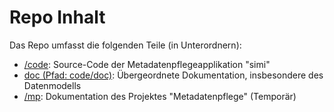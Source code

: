 # Repo Inhalt

Das Repo umfasst die folgenden Teile (in Unterordnern):
* [/code](code): Source-Code der Metadatenpflegeapplikation "simi"
* [doc (Pfad: code/doc)](code/doc): Übergeordnete Dokumentation, insbesondere des Datenmodells
* [/mp](mp): Dokumentation des Projektes "Metadatenpflege" (Temporär)
